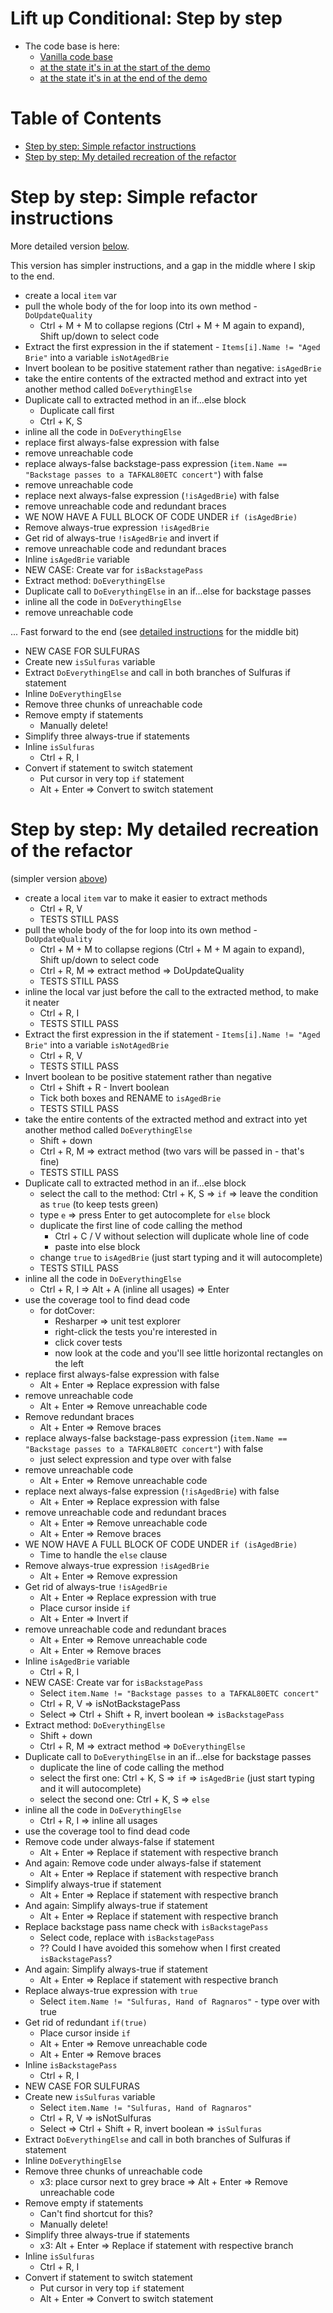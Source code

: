 # Lift up Conditional: Step by step

- The code base is here:
  - [Vanilla code base](https://github.com/emilybache/GildedRose-Refactoring-Kata)
  - [at the state it's in at the start of the demo](https://github.com/claresudbery/GildedRose-Refactoring-Kata/blob/csharp-liftup-start/csharp/GildedRose.cs)
  - [at the state it's in at the end of the demo](https://github.com/claresudbery/GildedRose-Refactoring-Kata/blob/csharp-liftup-demo/csharp/GildedRose.cs)

# Table of Contents

- [Step by step: Simple refactor instructions](#step-by-step-simple-refactor-instructions)
- [Step by step: My detailed recreation of the refactor](#step-by-step-my-detailed-recreation-of-the-refactor)

# Step by step: Simple refactor instructions

More detailed version [below](#step-by-step-my-detailed-recreation-of-the-refactor). 

This version has simpler instructions, and a gap in the middle where I skip to the end.

- create a local `item` var
- pull the whole body of the for loop into its own method - `DoUpdateQuality`
  - Ctrl + M + M to collapse regions (Ctrl + M + M again to expand), Shift up/down to select code
- Extract the first expression in the if statement - `Items[i].Name != "Aged Brie"` into a variable `isNotAgedBrie`
- Invert boolean to be positive statement rather than negative: `isAgedBrie`
- take the entire contents of the extracted method and extract into yet another method called `DoEverythingElse`
- Duplicate call to extracted method in an if...else block
  - Duplicate call first
  - Ctrl + K, S
- inline all the code in `DoEverythingElse`
- replace first always-false expression with false
- remove unreachable code
- replace always-false backstage-pass expression (`item.Name == "Backstage passes to a TAFKAL80ETC concert"`) with false
- remove unreachable code
- replace next always-false expression (`!isAgedBrie`) with false
- remove unreachable code and redundant braces
- WE NOW HAVE A FULL BLOCK OF CODE UNDER `if (isAgedBrie)`
- Remove always-true expression `!isAgedBrie`
- Get rid of always-true `!isAgedBrie` and invert if
- remove unreachable code and redundant braces
- Inline `isAgedBrie` variable
- NEW CASE: Create var for `isBackstagePass`
- Extract method: `DoEverythingElse`
- Duplicate call to `DoEverythingElse` in an if...else for backstage passes
- inline all the code in `DoEverythingElse`
- remove unreachable code
  
... Fast forward to the end (see [detailed instructions](#step-by-step-my-detailed-recreation-of-the-refactor) for the middle bit)

- NEW CASE FOR SULFURAS
- Create new `isSulfuras` variable
- Extract `DoEverythingElse` and call in both branches of Sulfuras if statement
- Inline `DoEverythingElse`
- Remove three chunks of unreachable code
- Remove empty if statements
  - Manually delete!
- Simplify three always-true if statements
- Inline `isSulfuras`
  - Ctrl + R, I
- Convert if statement to switch statement
  - Put cursor in very top `if` statement
  - Alt + Enter => Convert to switch statement

# Step by step: My detailed recreation of the refactor

(simpler version [above](#step-by-step-simple-refactor-instructions))

- create a local `item` var to make it easier to extract methods
  - Ctrl + R, V
  - TESTS STILL PASS
- pull the whole body of the for loop into its own method - `DoUpdateQuality`
  - Ctrl + M + M to collapse regions (Ctrl + M + M again to expand), Shift up/down to select code 
  - Ctrl + R, M => extract method => DoUpdateQuality
  - TESTS STILL PASS
- inline the local var just before the call to the extracted method, to make it neater
  - Ctrl + R, I
  - TESTS STILL PASS
- Extract the first expression in the if statement - `Items[i].Name != "Aged Brie"` into a variable `isNotAgedBrie`
  - Ctrl + R, V
  - TESTS STILL PASS
- Invert boolean to be positive statement rather than negative
  - Ctrl + Shift + R - Invert boolean
  - Tick both boxes and RENAME to `isAgedBrie`
  - TESTS STILL PASS
- take the entire contents of the extracted method and extract into yet another method called `DoEverythingElse`
  - Shift + down
  - Ctrl + R, M => extract method (two vars will be passed in - that's fine)
  - TESTS STILL PASS
- Duplicate call to extracted method in an if...else block
  - select the call to the method: Ctrl + K, S => `if` => leave the condition as `true` (to keep tests green)
  - type `e` => press Enter to get autocomplete for `else` block
  - duplicate the first line of code calling the method 
    - Ctrl + C / V without selection will duplicate whole line of code
    - paste into else block
  - change `true` to `isAgedBrie` (just start typing and it will autocomplete)
  - TESTS STILL PASS
- inline all the code in `DoEverythingElse`
  - Ctrl + R, I => Alt + A (inline all usages) => Enter
- use the coverage tool to find dead code
  - for dotCover:
    - Resharper => unit test explorer
    - right-click the tests you're interested in
    - click cover tests
    - now look at the code and you'll see little horizontal rectangles on the left
- replace first always-false expression with false
  - Alt + Enter => Replace expression with false
- remove unreachable code
  - Alt + Enter => Remove unreachable code
- Remove redundant braces
  - Alt + Enter => Remove braces
- replace always-false backstage-pass expression (`item.Name == "Backstage passes to a TAFKAL80ETC concert"`) with false
  - just select expression and type over with false
- remove unreachable code
  - Alt + Enter => Remove unreachable code
- replace next always-false expression (`!isAgedBrie`) with false
  - Alt + Enter => Replace expression with false
- remove unreachable code and redundant braces
  - Alt + Enter => Remove unreachable code
  - Alt + Enter => Remove braces
- WE NOW HAVE A FULL BLOCK OF CODE UNDER `if (isAgedBrie)`
  - Time to handle the `else` clause
- Remove always-true expression `!isAgedBrie`
  - Alt + Enter => Remove expression
- Get rid of always-true `!isAgedBrie`
  - Alt + Enter => Replace expression with true
  - Place cursor inside `if`
  - Alt + Enter => Invert if
- remove unreachable code and redundant braces
  - Alt + Enter => Remove unreachable code
  - Alt + Enter => Remove braces
- Inline `isAgedBrie` variable
  - Ctrl + R, I
- NEW CASE: Create var for `isBackstagePass`
  - Select `item.Name != "Backstage passes to a TAFKAL80ETC concert"`
  - Ctrl + R, V => isNotBackstagePass
  - Select => Ctrl + Shift + R, invert boolean => `isBackstagePass`
- Extract method: `DoEverythingElse`
  - Shift + down
  - Ctrl + R, M => extract method => `DoEverythingElse`
- Duplicate call to `DoEverythingElse` in an if...else for backstage passes
  - duplicate the line of code calling the method
  - select the first one: Ctrl + K, S => `if` => `isAgedBrie` (just start typing and it will autocomplete)
  - select the second one: Ctrl + K, S => `else`
- inline all the code in `DoEverythingElse`
  - Ctrl + R, I => inline all usages
- use the coverage tool to find dead code
- Remove code under always-false if statement
  - Alt + Enter => Replace if statement with respective branch
- And again: Remove code under always-false if statement
  - Alt + Enter => Replace if statement with respective branch
- Simplify always-true if statement
  - Alt + Enter => Replace if statement with respective branch
- And again: Simplify always-true if statement
  - Alt + Enter => Replace if statement with respective branch
- Replace backstage pass name check with `isBackstagePass`
  - Select code, replace with `isBackstagePass`
  - ?? Could I have avoided this somehow when I first created `isBackstagePass`?
- And again: Simplify always-true if statement
  - Alt + Enter => Replace if statement with respective branch
- Replace always-true expression with `true`
  - Select `item.Name != "Sulfuras, Hand of Ragnaros"` - type over with true
- Get rid of redundant `if(true)`
  - Place cursor inside `if`
  - Alt + Enter => Remove unreachable code
  - Alt + Enter => Remove braces
- Inline `isBackstagePass`
  - Ctrl + R, I
- NEW CASE FOR SULFURAS
- Create new `isSulfuras` variable
  - Select `item.Name != "Sulfuras, Hand of Ragnaros"`
  - Ctrl + R, V => isNotSulfuras
  - Select => Ctrl + Shift + R, invert boolean => `isSulfuras`
- Extract `DoEverythingElse` and call in both branches of Sulfuras if statement
- Inline `DoEverythingElse`
- Remove three chunks of unreachable code
  - x3: place cursor next to grey brace => Alt + Enter => Remove unreachable code
- Remove empty if statements
  - Can't find shortcut for this? 
  - Manually delete!
- Simplify three always-true if statements
  - x3: Alt + Enter => Replace if statement with respective branch
- Inline `isSulfuras`
  - Ctrl + R, I
- Convert if statement to switch statement
  - Put cursor in very top `if` statement
  - Alt + Enter => Convert to switch statement
